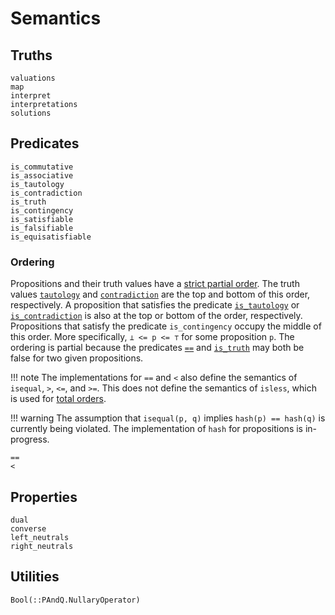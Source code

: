 
# Semantics

## Truths

```@docs
valuations
map
interpret
interpretations
solutions
```

## Predicates

```@docs
is_commutative
is_associative
is_tautology
is_contradiction
is_truth
is_contingency
is_satisfiable
is_falsifiable
is_equisatisfiable
```

### Ordering

Propositions and their truth values have a [strict partial order](https://en.wikipedia.org/wiki/Partially_ordered_set#strict_partial_order).
The truth values [`tautology`](@ref) and [`contradiction`](@ref) are the top and bottom of this order, respectively.
A proposition that satisfies the predicate [`is_tautology`](@ref) or [`is_contradiction`](@ref) is also at the top or bottom of the order, respectively.
Propositions that satisfy the predicate `is_contingency` occupy the middle of this order.
More specifically, `⊥ <= p <= ⊤` for some proposition `p`.
The ordering is partial because the predicates [`==`](@ref) and [`is_truth`](@ref) may both be false for two given propositions.

!!! note
    The implementations for `==` and `<` also define the semantics of `isequal`, `>`, `<=`, and `>=`.
    This does not define the semantics of `isless`, which is used for [total orders](https://en.wikipedia.org/wiki/Total_order).

!!! warning
    The assumption that `isequal(p, q)` implies `hash(p) == hash(q)` is currently being violated.
    The implementation of `hash` for propositions is in-progress.

```@docs
==
<
```

## Properties

```@docs
dual
converse
left_neutrals
right_neutrals
```

## Utilities

```@docs
Bool(::PAndQ.NullaryOperator)
```
